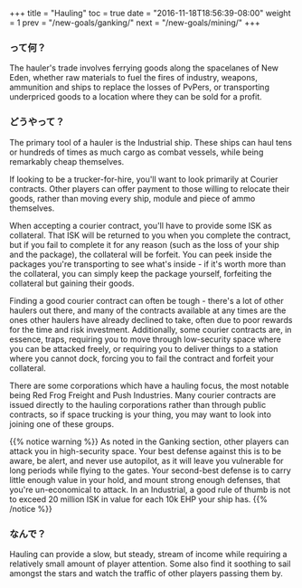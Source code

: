 +++ title = "Hauling" toc = true date = "2016-11-18T18:56:39-08:00" weight = 1 prev = "/new-goals/ganking/" next = "/new-goals/mining/" +++

### って何？

The hauler's trade involves ferrying goods along the spacelanes of New Eden, whether raw materials to fuel the fires of industry, weapons, ammunition and ships to replace the losses of PvPers, or transporting underpriced goods to a location where they can be sold for a profit.

### どうやって？

The primary tool of a hauler is the Industrial ship. These ships can haul tens or hundreds of times as much cargo as combat vessels, while being remarkably cheap themselves.

If looking to be a trucker-for-hire, you'll want to look primarily at Courier contracts. Other players can offer payment to those willing to relocate their goods, rather than moving every ship, module and piece of ammo themselves.

When accepting a courier contract, you'll have to provide some ISK as collateral. That ISK will be returned to you when you complete the contract, but if you fail to complete it for any reason (such as the loss of your ship and the package), the collateral will be forfeit. You can peek inside the packages you're transporting to see what's inside - if it's worth more than the collateral, you can simply keep the package yourself, forfeiting the collateral but gaining their goods.

Finding a good courier contract can often be tough - there's a lot of other haulers out there, and many of the contracts available at any times are the ones other haulers have already declined to take, often due to poor rewards for the time and risk investment. Additionally, some courier contracts are, in essence, traps, requiring you to move through low-security space where you can be attacked freely, or requiring you to deliver things to a station where you cannot dock, forcing you to fail the contract and forfeit your collateral.

There are some corporations which have a hauling focus, the most notable being Red Frog Freight and Push Industries. Many courier contracts are issued directly to the hauling corporations rather than through public contracts, so if space trucking is your thing, you may want to look into joining one of these groups.

{{% notice warning %}} As noted in the Ganking section, other players can attack you in high-security space. Your best defense against this is to be aware, be alert, and never use autopilot, as it will leave you vulnerable for long periods while flying to the gates. Your second-best defense is to carry little enough value in your hold, and mount strong enough defenses, that you're un-economical to attack. In an Industrial, a good rule of thumb is not to exceed 20 million ISK in value for each 10k EHP your ship has. {{% /notice %}}

### なんで？

Hauling can provide a slow, but steady, stream of income while requiring a relatively small amount of player attention. Some also find it soothing to sail amongst the stars and watch the traffic of other players passing them by.